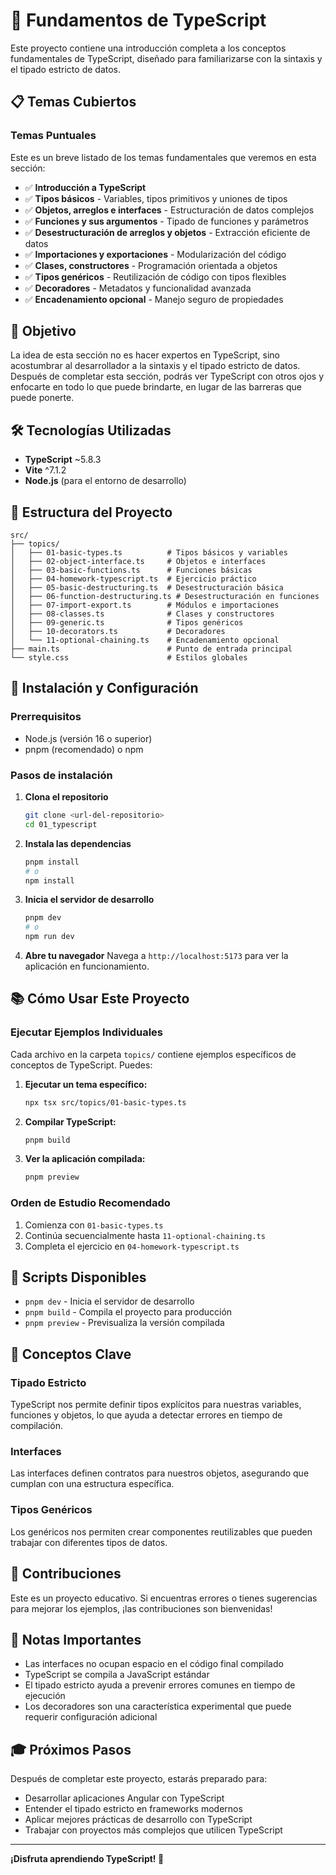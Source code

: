 # 🚀 Fundamentos de TypeScript

Este proyecto contiene una introducción completa a los conceptos fundamentales de TypeScript, diseñado para familiarizarse con la sintaxis y el tipado estricto de datos.

## 📋 Temas Cubiertos

### Temas Puntuales
Este es un breve listado de los temas fundamentales que veremos en esta sección:

- ✅ **Introducción a TypeScript**
- ✅ **Tipos básicos** - Variables, tipos primitivos y uniones de tipos
- ✅ **Objetos, arreglos e interfaces** - Estructuración de datos complejos
- ✅ **Funciones y sus argumentos** - Tipado de funciones y parámetros
- ✅ **Desestructuración de arreglos y objetos** - Extracción eficiente de datos
- ✅ **Importaciones y exportaciones** - Modularización del código
- ✅ **Clases, constructores** - Programación orientada a objetos
- ✅ **Tipos genéricos** - Reutilización de código con tipos flexibles
- ✅ **Decoradores** - Metadatos y funcionalidad avanzada
- ✅ **Encadenamiento opcional** - Manejo seguro de propiedades

## 🎯 Objetivo

La idea de esta sección no es hacer expertos en TypeScript, sino acostumbrar al desarrollador a la sintaxis y el tipado estricto de datos. Después de completar esta sección, podrás ver TypeScript con otros ojos y enfocarte en todo lo que puede brindarte, en lugar de las barreras que puede ponerte.

## 🛠️ Tecnologías Utilizadas

- **TypeScript** ~5.8.3
- **Vite** ^7.1.2
- **Node.js** (para el entorno de desarrollo)

## 📁 Estructura del Proyecto

```
src/
├── topics/
│   ├── 01-basic-types.ts          # Tipos básicos y variables
│   ├── 02-object-interface.ts     # Objetos e interfaces
│   ├── 03-basic-functions.ts      # Funciones básicas
│   ├── 04-homework-typescript.ts  # Ejercicio práctico
│   ├── 05-basic-destructuring.ts  # Desestructuración básica
│   ├── 06-function-destructuring.ts # Desestructuración en funciones
│   ├── 07-import-export.ts        # Módulos e importaciones
│   ├── 08-classes.ts              # Clases y constructores
│   ├── 09-generic.ts              # Tipos genéricos
│   ├── 10-decorators.ts           # Decoradores
│   └── 11-optional-chaining.ts    # Encadenamiento opcional
├── main.ts                        # Punto de entrada principal
└── style.css                      # Estilos globales
```

## 🚀 Instalación y Configuración

### Prerrequisitos
- Node.js (versión 16 o superior)
- pnpm (recomendado) o npm

### Pasos de instalación

1. **Clona el repositorio**
   ```bash
   git clone <url-del-repositorio>
   cd 01_typescript
   ```

2. **Instala las dependencias**
   ```bash
   pnpm install
   # o
   npm install
   ```

3. **Inicia el servidor de desarrollo**
   ```bash
   pnpm dev
   # o
   npm run dev
   ```

4. **Abre tu navegador**
   Navega a `http://localhost:5173` para ver la aplicación en funcionamiento.

## 📚 Cómo Usar Este Proyecto

### Ejecutar Ejemplos Individuales
Cada archivo en la carpeta `topics/` contiene ejemplos específicos de conceptos de TypeScript. Puedes:

1. **Ejecutar un tema específico:**
   ```bash
   npx tsx src/topics/01-basic-types.ts
   ```

2. **Compilar TypeScript:**
   ```bash
   pnpm build
   ```

3. **Ver la aplicación compilada:**
   ```bash
   pnpm preview
   ```

### Orden de Estudio Recomendado
1. Comienza con `01-basic-types.ts`
2. Continúa secuencialmente hasta `11-optional-chaining.ts`
3. Completa el ejercicio en `04-homework-typescript.ts`

## 🔧 Scripts Disponibles

- `pnpm dev` - Inicia el servidor de desarrollo
- `pnpm build` - Compila el proyecto para producción
- `pnpm preview` - Previsualiza la versión compilada

## 📖 Conceptos Clave

### Tipado Estricto
TypeScript nos permite definir tipos explícitos para nuestras variables, funciones y objetos, lo que ayuda a detectar errores en tiempo de compilación.

### Interfaces
Las interfaces definen contratos para nuestros objetos, asegurando que cumplan con una estructura específica.

### Tipos Genéricos
Los genéricos nos permiten crear componentes reutilizables que pueden trabajar con diferentes tipos de datos.

## 🤝 Contribuciones

Este es un proyecto educativo. Si encuentras errores o tienes sugerencias para mejorar los ejemplos, ¡las contribuciones son bienvenidas!

## 📝 Notas Importantes

- Las interfaces no ocupan espacio en el código final compilado
- TypeScript se compila a JavaScript estándar
- El tipado estricto ayuda a prevenir errores comunes en tiempo de ejecución
- Los decoradores son una característica experimental que puede requerir configuración adicional

## 🎓 Próximos Pasos

Después de completar este proyecto, estarás preparado para:
- Desarrollar aplicaciones Angular con TypeScript
- Entender el tipado estricto en frameworks modernos
- Aplicar mejores prácticas de desarrollo con TypeScript
- Trabajar con proyectos más complejos que utilicen TypeScript

---

**¡Disfruta aprendiendo TypeScript! 🎉**

